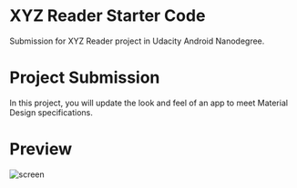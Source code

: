  # XYZ Reader Starter Code

Submission for XYZ Reader project in Udacity Android Nanodegree.

# Project Submission

In this project, you will update the look and feel of an app to meet Material Design specifications.

# Preview
![screen](https://raw.githubusercontent.com/endikaaguilera/myreposassets/master/xyz_reader/xyz_reader.gif)

